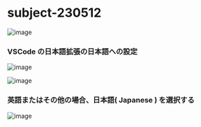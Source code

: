 # subject-230512

![image](https://github.com/winofsql/subject-230512/assets/1501327/c4b08d5c-8210-4104-9a2c-34ba0796cc92)


### VSCode の日本語拡張の日本語への設定

![image](https://github.com/winofsql/subject-230512/assets/1501327/1d918235-2cf9-40d0-b263-46bca9b2fc52)

![image](https://github.com/winofsql/subject-230512/assets/1501327/3f31e9db-4348-4840-8d7c-d460c9943561)

### 英語またはその他の場合、日本語( Japanese ) を選択する
![image](https://github.com/winofsql/subject-230512/assets/1501327/51f5467b-f5c4-4adf-8a1c-730e8bd6f18c)

